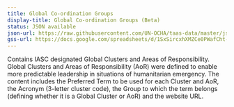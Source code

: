 ```yaml
---
title: Global Co-ordination Groups
display-title: Global Co-ordination Groups (Beta)
status: JSON available
json-url: https://raw.githubusercontent.com/UN-OCHA/taas-data/master/json/beta-v1/global_coordination_groups.json
gss-url: https://docs.google.com/spreadsheets/d/1SxSircxhXMZCe0PWafCht-whjBdI9UqoeFeSUbiLGc4#gid=0
---
```


Contains IASC designated Global Clusters and Areas of Responsibility.  Global Clusters and Areas of Responsibility (AoR) were defined to enable more predictable leadership in situations of humanitarian emergency.  The content includes the Preferred Term to be used for each Cluster and AoR, the Acronym (3-letter cluster code), the Group to which the term belongs (defining whether it is a Global Cluster or AoR) and the website URL.

